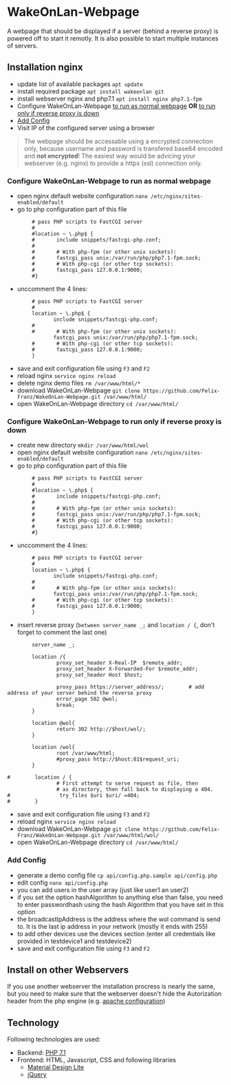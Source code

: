 # WakeOnLan-Webpage
A webpage that should be displayed if a server (behind a reverse proxy) is powered off to start it remotly. It is also possible to start multiple instances of servers.


## Installation nginx

- update list of available packages `apt update`
- install required package `apt install wakeonlan git`
- install webserver nginx and php7.1 `apt install nginx php7.1-fpm`
- Configure WakeOnLan-Webpage [to run as normal webpage](#configure-wakeonlan-webpage-to-run-as-normal-webpage) **OR** [to run only if reverse proxy is down](#configure-wakeonlan-webpage-to-run-only-if-reverse-proxy-is-down)
- [Add Config](#add-config)
- Visit IP of the configured server using a browser

> The webpage should be accessable using a encrypted connection only, because username and password is transfered base64 encoded and **not encrypted**! The easiest way would be advicing your webserver (e.g. nginx) to provide a https (ssl) connection only.

### Configure WakeOnLan-Webpage to run as normal webpage
- open nginx default website configuration `nano /etc/nginx/sites-enabled/default`
- go to php configuration part of this file 
```
        # pass PHP scripts to FastCGI server
        #
        #location ~ \.php$ {
        #       include snippets/fastcgi-php.conf;
        #
        #       # With php-fpm (or other unix sockets):
        #       fastcgi_pass unix:/var/run/php/php7.1-fpm.sock;
        #       # With php-cgi (or other tcp sockets):
        #       fastcgi_pass 127.0.0.1:9000;
        #}
```
- unccomment the 4 lines:
```
        # pass PHP scripts to FastCGI server
        #
        location ~ \.php$ {
               include snippets/fastcgi-php.conf;
        #
        #       # With php-fpm (or other unix sockets):
               fastcgi_pass unix:/var/run/php/php7.1-fpm.sock;
        #       # With php-cgi (or other tcp sockets):
        #       fastcgi_pass 127.0.0.1:9000;
        }
```
- save and exit configuration file using `F3` and `F2`
- reload nginx `service nginx reload`
- delete nginx demo files `rm /var/www/html/*`
- download WakeOnLan-Webpage `git clone https://github.com/Felix-Franz/WakeOnLan-Webpage.git /var/www/html/`
- open WakeOnLan-Webpage directory `cd /var/www/html/`

### Configure WakeOnLan-Webpage to run only if reverse proxy is down
- create new directory `mkdir /var/www/html/wol`
- open nginx default website configuration `nano /etc/nginx/sites-enabled/default`
- go to php configuration part of this file 
```
        # pass PHP scripts to FastCGI server
        #
        #location ~ \.php$ {
        #       include snippets/fastcgi-php.conf;
        #
        #       # With php-fpm (or other unix sockets):
        #       fastcgi_pass unix:/var/run/php/php7.1-fpm.sock;
        #       # With php-cgi (or other tcp sockets):
        #       fastcgi_pass 127.0.0.1:9000;
        #}
```
- unccomment the 4 lines:
```
        # pass PHP scripts to FastCGI server
        #
        location ~ \.php$ {
               include snippets/fastcgi-php.conf;
        #
        #       # With php-fpm (or other unix sockets):
               fastcgi_pass unix:/var/run/php/php7.1-fpm.sock;
        #       # With php-cgi (or other tcp sockets):
        #       fastcgi_pass 127.0.0.1:9000;
        }
```
- insert reverse proxy (`between server_name _;` and `location / {`, don't forget to comment the last one)
```
        server_name _;

        location /{
                proxy_set_header X-Real-IP  $remote_addr;
                proxy_set_header X-Forwarded-For $remote_addr;
                proxy_set_header Host $host;

                proxy_pass https://server_address/;        # add address of your server behind the reverse proxy
                error_page 502 @wol;
                break;
        }

        location @wol{
                return 302 http://$host/wol/;
        }

        location /wol{
                root /var/www/html;
                #proxy_pass http://$host:81$request_uri;
        }

#        location / {
                # First attempt to serve request as file, then
                # as directory, then fall back to displaying a 404.
#                try_files $uri $uri/ =404;
#        }
```
- save and exit configuration file using `F3` and `F2`
- reload nginx `service nginx reload`
- download WakeOnLan-Webpage `git clone https://github.com/Felix-Franz/WakeOnLan-Webpage.git /var/www/html/wol/`
- open WakeOnLan-Webpage directory `cd /var/www/html/`

### Add Config

- generate a demo config file `cp api/config.php.sample api/config.php`
- edit config `nano api/config.php`
- you can add users in the user array (just like user1 an user2)
- if you set the option hashAlgorithm to anything else than false, you need to enter passwordhash using the hash Algorithm that you have set in this option
- the broadcastIpAddress is the address where the wol command is send to. It is the last ip address in your network (mostly it ends with 255)
- to add other devices use the devices section (enter all credentials like provided in testdevice1 and testdevice2)
- save and exit configuration file using `F3` and `F2`

## Install on other Webservers

If you use another webserver the installation procress is nearly the same, but you need to make sure that the webserver  doesn't hide the Autorization header from the php engine (e.g. [apache configuration](https://www.geekality.net/2015/11/18/php-authorization-header-missing-on-apache/))


## Technology

Following technologies are used:
- Backend: [PHP 7.1](http://php.net)
- Frontend: HTML, Javascript, CSS and following libraries
	- [Material Design Lite](https://getmdl.io/)
	- [jQuery](https://jquery.com/)
